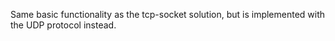 Same basic functionality as the tcp-socket solution, but is implemented with the UDP protocol instead. 
